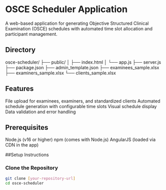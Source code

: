 # OSCE Scheduler Application

A web-based application for generating Objective Structured Clinical Examination (OSCE) schedules with automated time slot allocation and participant management.

## Directory
osce-scheduler/ ├── public/ │ ├── index.html │ └── app.js ├── server.js ├── package.json ├── admin_template.json ├── examinees_sample.xlsx ├── examiners_sample.xlsx └── clients_sample.xlsx

## Features
File upload for examinees, examiners, and standardized clients
Automated schedule generation with configurable time slots
Visual schedule display
Data validation and error handling

## Prerequisites
Node.js (v16 or higher)
npm (comes with Node.js)
AngularJS (loaded via CDN in the app)

##Setup Instructions
### Clone the Repository
```bash
git clone [your-repository-url]
cd osce-scheduler
```
